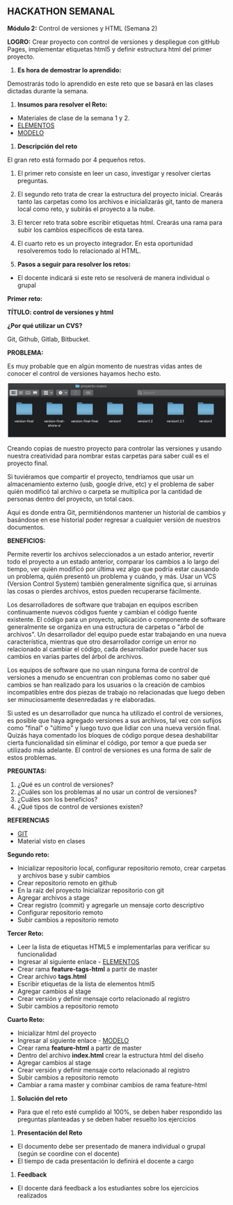 ## **HACKATHON SEMANAL**

**Módulo 2:**  Control de versiones y HTML  (Semana 2)

**LOGRO:** Crear proyecto con control de versiones y despliegue con gitHub Pages, implementar etiquetas html5 y definir estructura html del primer proyecto.

1. **Es hora de demostrar lo aprendido:**

Demostrarás todo lo aprendido en este reto que se basará en las clases dictadas durante la semana.

1. **Insumos para resolver el Reto:**

- Materiales de clase de la semana 1 y 2.
- [ELEMENTOS](https://developer.mozilla.org/es/docs/Web/HTML/Element)
- [MODELO](https://www.figma.com/file/DmxA6mUgZJts6T8pJ01qww/Project-basic?node-id=0%3A1)

1. **Descripción del reto**

El gran reto está formado por 4 pequeños retos.

  1. El primer reto consiste en leer un caso, investigar y resolver ciertas preguntas.
  2. El segundo reto trata de crear la estructura del proyecto inicial. Crearás tanto las carpetas como los archivos e inicializarás git, tanto de manera local como reto, y subirás el proyecto a la nube.
  3. El tercer reto trata sobre escribir etiquetas html. Crearás una rama para subir los cambios específicos de esta tarea.
  4. El cuarto reto es un proyecto integrador. En esta oportunidad resolveremos todo lo relacionado al HTML.

1. **Pasos a seguir para resolver los retos:**

- El docente indicará si este reto se resolverá de manera individual o grupal

**Primer reto:**

**TÍTULO: control de versiones y html**

**¿Por qué utilizar un CVS?**

Git, Github, Gitlab, Bitbucket.

**PROBLEMA:**

Es muy probable que en algún momento de nuestras vidas antes de conocer el control de versiones hayamos hecho esto.

![Imagen](Imagen2.png)

Creando copias de nuestro proyecto para controlar las versiones y usando nuestra creatividad para nombrar estas carpetas para saber cuál es el proyecto final.

Si tuviéramos que compartir el proyecto, tendríamos que usar un almacenamiento externo (usb, google drive, etc) y el problema de saber quién modificó tal archivo o carpeta se multiplica por la cantidad de personas dentro del proyecto, un total caos.

Aquí es donde entra Git, permitiéndonos mantener un historial de cambios y basándose en ese historial poder regresar a cualquier versión de nuestros documentos.

**BENEFICIOS:**

Permite revertir los archivos seleccionados a un estado anterior, revertir todo el proyecto a un estado anterior, comparar los cambios a lo largo del tiempo, ver quién modificó por última vez algo que podría estar causando un problema, quién presentó un problema y cuándo, y más. Usar un VCS (Version Control System) también generalmente significa que, si arruinas las cosas o pierdes archivos, estos pueden recuperarse fácilmente.

Los desarrolladores de software que trabajan en equipos escriben continuamente nuevos códigos fuente y cambian el código fuente existente. El código para un proyecto, aplicación o componente de software generalmente se organiza en una estructura de carpetas o "árbol de archivos". Un desarrollador del equipo puede estar trabajando en una nueva característica, mientras que otro desarrollador corrige un error no relacionado al cambiar el código, cada desarrollador puede hacer sus cambios en varias partes del árbol de archivos.

Los equipos de software que no usan ninguna forma de control de versiones a menudo se encuentran con problemas como no saber qué cambios se han realizado para los usuarios o la creación de cambios incompatibles entre dos piezas de trabajo no relacionadas que luego deben ser minuciosamente desenredadas y re elaboradas.

Si usted es un desarrollador que nunca ha utilizado el control de versiones, es posible que haya agregado versiones a sus archivos, tal vez con sufijos como "final" o "último" y luego tuvo que lidiar con una nueva versión final. Quizás haya comentado los bloques de código porque desea deshabilitar cierta funcionalidad sin eliminar el código, por temor a que pueda ser utilizado más adelante. El control de versiones es una forma de salir de estos problemas.

**PREGUNTAS:**

1. ¿Qué es un control de versiones?
2. ¿Cuáles son los problemas al no usar un control de versiones?
3. ¿Cuáles son los beneficios?
4. ¿Qué tipos de control de versiones existen?

**REFERENCIAS**

- [GIT](https://git-scm.com/book/en/v2/Getting-Started-About-Version-Control)
- Material visto en clases

**Segundo reto:**

- Inicializar repositorio local, configurar repositorio remoto, crear carpetas y archivos base y subir cambios
- Crear repositorio remoto en github
- En la raíz del proyecto Inicializar repositorio con git
- Agregar archivos a stage
- Crear registro (commit) y agregarle un mensaje corto descriptivo
- Configurar repositorio remoto
- Subir cambios a repositorio remoto

**Tercer Reto:**

- Leer la lista de etiquetas HTML5 e implementarlas para verificar su funcionalidad
- Ingresar al siguiente enlace - [ELEMENTOS](https://developer.mozilla.org/es/docs/Web/HTML/Element)
- Crear rama **feature-tags-html** a partir de master
- Crear archivo **tags.html**
- Escribir etiquetas de la lista de elementos html5
- Agregar cambios al stage
- Crear versión y definir mensaje corto relacionado al registro
- Subir cambios a repositorio remoto

**Cuarto Reto:**

- Inicializar html del proyecto
- Ingresar al siguiente enlace - [MODELO](https://www.figma.com/file/DmxA6mUgZJts6T8pJ01qww/Project-basic?node-id=0%3A1)
- Crear rama **feature-html** a partir de master
- Dentro del archivo **index.html** crear la estructura html del diseño
- Agregar cambios al stage
- Crear versión y definir mensaje corto relacionado al registro
- Subir cambios a repositorio remoto
- Cambiar a rama master y combinar cambios de rama feature-html

1. **Solución del reto**

- Para que el reto esté cumplido al 100%, se deben haber respondido las preguntas planteadas y se deben haber resuelto los ejercicios

1. **Presentación del Reto**

- El documento debe ser presentado de manera individual o grupal (según se coordine con el docente)
- El tiempo de cada presentación lo definirá el docente a cargo

1. **Feedback**

  - El docente dará feedback a los estudiantes sobre los ejercicios realizados
